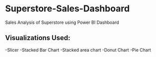 # Superstore-Sales-Dashboard
Sales Analysis of Superstore using Power BI Dashboard

## Visualizations Used:
-Slicer
-Stacked Bar Chart
-Stacked area chart
-Donut Chart
-Pie Chart
